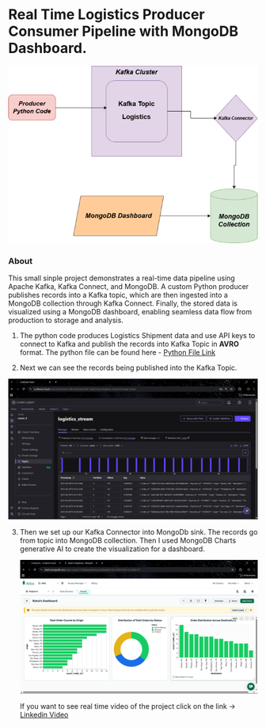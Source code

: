 # Real Time Logistics Producer Consumer Pipeline with MongoDB Dashboard.
![Logistics Data Real Time Pipeline into Dashboard](kafka.png)

### About

This small sinple project demonstrates a real-time data pipeline using Apache Kafka, Kafka Connect, and MongoDB. A custom Python producer publishes records into a Kafka topic, which are then ingested into a MongoDB collection through Kafka Connect. Finally, the stored data is visualized using a MongoDB dashboard, enabling seamless data flow from production to storage and analysis.

1. The python code produces Logistics Shipment data and use API keys to connect to Kafka and publish the records into Kafka Topic in **AVRO** format.
   The python file can be found here - [Python File Link](mock_logistics_data_producer.py)

2. Next we can see the records being published into the Kafka Topic.

  ![Kafka Topic](topic.png)
  

3. Then we set up our Kafka Connector into MongoDb sink. The records go from topic into MongoDB collection. Then I used MongoDB Charts generative AI to create the visualization for a dashboard.
   
   ![MongoDB Dashboard](charts.png)


   If you want to see real time video of the project click on the link -> [Linkedin Video](https://www.linkedin.com/posts/rahul-mondal08_dataengineering-kafka-mongodb-activity-7366216656273985536-Se_F?utm_source=share&utm_medium=member_desktop&rcm=ACoAAD7SvPEBnRDCQRQtqP9ijHIkwsG9Z5eecsA)
   



